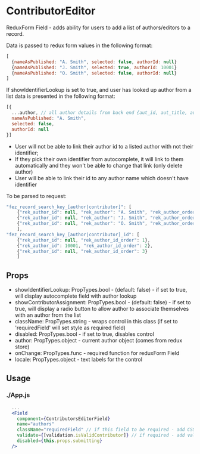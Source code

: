 # ContributorEditor

ReduxForm Field - adds ability for users to add a list of authors/editors to a record.

Data is passed to redux form values in the following format:

```javascript
[
  {nameAsPublished: "A. Smith", selected: false, authorId: null}
  {nameAsPublished: "J. Smith", selected: true, authorId: 10001}
  {nameAsPublished: "O. Smith", selected: false, authorId: null}
]
```

If showIdentifierLookup is set to true, and user has looked up author from a list data is presented in the following format:

```javascript
[{
  ...author, // all author details from back end {aut_id, aut_title, aut_lname, etc...}
  nameAsPublished: "A. Smith",
  selected: false,
  authorId: null
}]
```

- User will not be able to link their author id to a listed author with not their identifier;
- If they pick their own identifier from autocomplete, it will link to them automatically and they won't be able to change that link (only delete author)
- User will be able to link their id to any author name which doesn't have identifier

To be parsed to request:

```javascript
"fez_record_search_key_[author|contributor]": [
    {"rek_author_id": null, "rek_author": "A. Smith", "rek_author_order": 1},
    {"rek_author_id": null, "rek_author": "J. Smith", "rek_author_order": 2},
    {"rek_author_id": null, "rek_author": "O. Smith", "rek_author_order": 3}
    ],
"fez_record_search_key_[author|contributor]_id": [
    {"rek_author_id": null, "rek_author_id_order": 1},
    {"rek_author_id": 10001, "rek_author_id_order": 2},
    {"rek_author_id": null, "rek_author_id_order": 3}
    ]
```

## Props

- showIdentifierLookup: PropTypes.bool - (default: false) - if set to true, will display autocomplete field with author lookup
- showContributorAssignment: PropTypes.bool - (default: false) - if set to true, will display a radio button to allow author to associate themselves with an author from the list
- className: PropTypes.string - wraps control in this class (if set to 'requiredField' will set style as required field)
- disabled: PropTypes.bool - if set to true, disables control
- author: PropTypes.object - current author object (comes from redux store)
- onChange: PropTypes.func - required function for reduxForm Field
- locale: PropTypes.object - text labels for the control
  
## Usage

### ./App.js

```jsx
  ...
  <Field
    component={ContributorsEditorField}
    name="authors"
    className="requiredField" // if this field to be required - add CSS class to indicate it's required
    validate={[validation.isValidContributor]} // if required - add validation
    disabled={this.props.submitting}
  />

```
